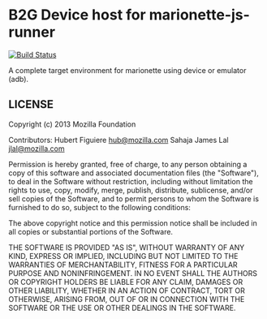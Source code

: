# B2G Device host for marionette-js-runner

[![Build
Status](https://travis-ci.org/mozilla-b2g/marionette-device-host.png)](https://travis-ci.org/mozilla-b2g/marionette-device-host)

A complete target environment for marionette using device or emulator (adb).

## LICENSE

Copyright (c) 2013 Mozilla Foundation

Contributors: Hubert Figuiere <hub@mozilla.com>
              Sahaja James Lal <jlal@mozilla.com>

Permission is hereby granted, free of charge, to any person obtaining a
copy of this software and associated documentation files (the "Software"),
to deal in the Software without restriction, including without limitation
the rights to use, copy, modify, merge, publish, distribute, sublicense,
and/or sell copies of the Software, and to permit persons to whom the
Software is furnished to do so, subject to the following conditions:

The above copyright notice and this permission notice shall be included in
all copies or substantial portions of the Software.

THE SOFTWARE IS PROVIDED "AS IS", WITHOUT WARRANTY OF ANY KIND, EXPRESS OR
IMPLIED, INCLUDING BUT NOT LIMITED TO THE WARRANTIES OF MERCHANTABILITY,
FITNESS FOR A PARTICULAR PURPOSE AND NONINFRINGEMENT. IN NO EVENT SHALL
THE AUTHORS OR COPYRIGHT HOLDERS BE LIABLE FOR ANY CLAIM, DAMAGES OR OTHER
LIABILITY, WHETHER IN AN ACTION OF CONTRACT, TORT OR OTHERWISE, ARISING
FROM, OUT OF OR IN CONNECTION WITH THE SOFTWARE OR THE USE OR OTHER
DEALINGS IN THE SOFTWARE.


